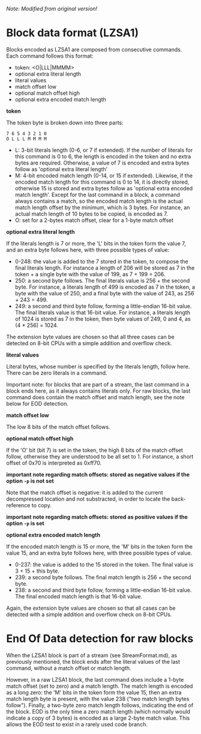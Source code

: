 _Note: Modified from original version!_

# Block data format (LZSA1)

Blocks encoded as LZSA1 are composed from consecutive commands. Each command follows this format:

* token: <O|LLL|MMMM>
* optional extra literal length
* literal values
* match offset low
* optional match offset high
* optional extra encoded match length

**token**

The token byte is broken down into three parts:

    7 6 5 4 3 2 1 0
    O L L L M M M M

* L: 3-bit literals length (0-6, or 7 if extended). If the number of literals for this command is 0 to 6, the length is encoded in the token and no extra bytes are required. Otherwise, a value of 7 is encoded and extra bytes follow as 'optional extra literal length'
* M: 4-bit encoded match length (0-14, or 15 if extended). Likewise, if the encoded match length for this command is 0 to 14, it is directly stored, otherwise 15 is stored and extra bytes follow as 'optional extra encoded match length'. Except for the last command in a block, a command always contains a match, so the encoded match length is the actual match length offset by the minimum, which is 3 bytes. For instance, an actual match length of 10 bytes to be copied, is encoded as 7.
* O: set for a 2-bytes match offset, clear for a 1-byte match offset

**optional extra literal length**

If the literals length is 7 or more, the 'L' bits in the token form the value 7, and an extra byte follows here, with three possible types of value:

* 0-248: the value is added to the 7 stored in the token, to compose the final literals length. For instance a length of 206 will be stored as 7 in the token + a single byte with the value of 199, as 7 + 199 = 206.
* 250: a second byte follows. The final literals value is 256 + the second byte. For instance, a literals length of 499 is encoded as 7 in the token, a byte with the value of 250, and a final byte with the value of 243, as 256 + 243 = 499.
* 249: a second and third byte follow, forming a little-endian 16-bit value. The final literals value is that 16-bit value. For instance, a literals length of 1024 is stored as 7 in the token, then byte values of 249, 0 and 4, as (4 * 256) = 1024.

The extension byte values are chosen so that all three cases can be detected on 8-bit CPUs with a simple addition and overflow check.

**literal values**

Literal bytes, whose number is specified by the literals length, follow here. There can be zero literals in a command.

Important note: for blocks that are part of a stream, the last command in a block ends here, as it always contains literals only. For raw blocks, the last command does contain the match offset and match length, see the note below for EOD detection.

**match offset low**

The low 8 bits of the match offset follows.

**optional match offset high**

If the 'O' bit (bit 7) is set in the token, the high 8 bits of the match offset follow, otherwise they are understood to be all set to 1. For instance, a short offset of 0x70 is interpreted as 0xff70.

**important note regarding match offsets: stored as negative values if the option `-p` is not set**

Note that the match offset is negative: it is added to the current decompressed location and not substracted, in order to locate the back-reference to copy.

**important note regarding match offsets: stored as positive values if the option `-p` is set**

**optional extra encoded match length**

If the encoded match length is 15 or more, the 'M' bits in the token form the value 15, and an extra byte follows here, with three possible types of value.

* 0-237: the value is added to the 15 stored in the token. The final value is 3 + 15 + this byte.
* 239: a second byte follows. The final match length is 256 + the second byte.
* 238: a second and third byte follow, forming a little-endian 16-bit value. The final encoded match length is that 16-bit value.

Again, the extension byte values are chosen so that all cases can be detected with a simple addition and overflow check on 8-bit CPUs.

# End Of Data detection for raw blocks

When the LZSA1 block is part of a stream (see StreamFormat.md), as previously mentioned, the block ends after the literal values of the last command, without a match offset or match length.

However, in a raw LZSA1 block, the last command does include a 1-byte match offset (set to zero) and a match length. The match length is encoded as a long zero: the 'M' bits in the token form the value 15, then an extra match length byte is present, with the value 238 ("two match length bytes follow"). Finally, a two-byte zero match length follows, indicating the end of the block. EOD is the only time a zero match length (which normally would indicate a copy of 3 bytes) is encoded as a large 2-byte match value. This allows the EOD test to exist in a rarely used code branch.
